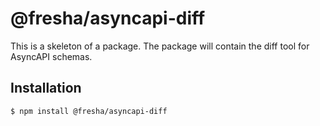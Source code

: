 # @fresha/asyncapi-diff

This is a skeleton of a package. The package will contain the diff tool for
AsyncAPI schemas.

## Installation

```bash
$ npm install @fresha/asyncapi-diff
```
